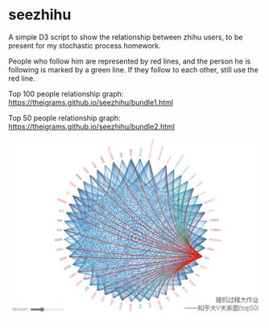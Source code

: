 # seezhihu
A simple D3 script to show the relationship between zhihu users, to be present for my stochastic process homework.

People who follow him are represented by red lines, and the person he is following is marked by a green line.
If they follow to each other, still use the red line.


Top 100 people relationship graph: https://theigrams.github.io/seezhihu/bundle1.html

Top 50 people relationship graph: https://theigrams.github.io/seezhihu/bundle2.html

![relationship](https://github.com/Theigrams/seezhihu/blob/master/relation.png)
